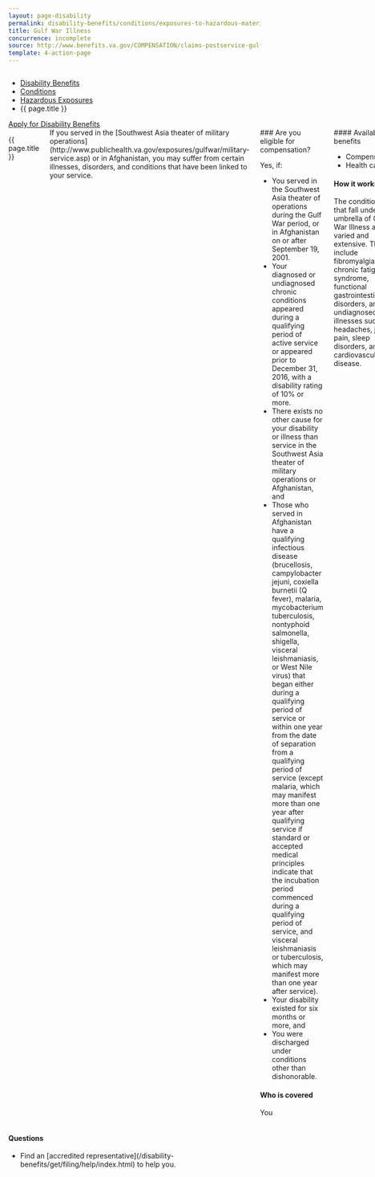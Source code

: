 ```yaml
---
layout: page-disability
permalink: disability-benefits/conditions/exposures-to-hazardous-materials/gulf-war-illness/index.html
title: Gulf War Illness
concurrence: incomplete
source: http://www.benefits.va.gov/COMPENSATION/claims-postservice-gulfwar.asp
template: 4-action-page
---
```


<div class="splash" markdown="0">
<div class="row" markdown="0">
<div class="small-12 columns" markdown="0">

<ul class="breadcrumbs" role="menubar" aria-label="Primary">
<li class="parent"><a href="/disability-benefits/">Disability Benefits</a></li>
<li class="parent"><a href="/disability-benefits/conditions/">Conditions</a></li>
<li class="parent"><a href="/disability-benefits/conditions/exposures-to-hazardous-materials/">Hazardous Exposures</a></li>
<li class="active">{{ page.title }}</li>
</ul>

</div>
</div>
</div>

<div class="main" role="main" markdown="0">

<div class="action-bar">
  <div class="row">
    <div class="small-12 columns">
      <a class="usa-button-primary" href="{{ site.url}}/disability-benefits/get/">Apply for Disability Benefits</a>
    </div>
  </div>
</div>

<div class="section one" markdown="0">
<div class="primary" markdown="0">
<div class="row" markdown="0">
<div class="small-12 medium-8 columns">
<dl class="panel-list plain">
<dt>{{ page.title }}</dt>
</dl>
<div markdown="1">
If you served in the [Southwest Asia theater of military operations](http://www.publichealth.va.gov/exposures/gulfwar/military-service.asp) or in Afghanistan, you may suffer from certain illnesses, disorders, and conditions that have been linked to your service.
</div>
<div class="call-out" markdown="1">
### Are you eligible for compensation?

Yes, if:

- You served in the Southwest Asia theater of operations during the Gulf War period, or in Afghanistan on or after September 19, 2001.
- Your diagnosed or undiagnosed chronic conditions appeared during a qualifying period of active service or appeared prior to December 31, 2016, with a disability rating of 10% or more.
- There exists no other cause for your disability or illness than service in the Southwest Asia theater of military operations or Afghanistan, and
- Those who served in Afghanistan have a qualifying infectious disease (brucellosis, campylobacter jejuni, coxiella burnetii (Q fever), malaria, mycobacterium tuberculosis, nontyphoid salmonella, shigella, visceral leishmaniasis, or West Nile virus) that began either during a qualifying period of service or within one year from the date of separation from a qualifying period of service (except malaria, which may manifest more than one year after qualifying service if standard or accepted medical principles indicate that the incubation period commenced during a qualifying period of service, and visceral leishmaniasis or tuberculosis, which may manifest more than one year after service).
- Your disability existed for six months or more, and
- You were discharged under conditions other than dishonorable.

#### Who is covered

You
</div>
<div markdown="1">
#### Available benefits

- Compensation
- Health care

#### How it works

The conditions that fall under the umbrella of Gulf War Illness are varied and extensive. They include fibromyalgia, chronic fatigue syndrome, functional gastrointestinal disorders, and undiagnosed illnesses such as headaches, joint pain, sleep disorders, and cardiovascular disease.


</div>

</div>


<div class="small-12 medium-4 columns" markdown="0">
<div markdown="0">

<h4 class="highlight">Questions</h4>

<ul class="plain">

<li markdown="1">
Find an [accredited representative](/disability-benefits/get/filing/help/index.html) to help you.

</li>

</ul>

</div>
</div>


</div>
</div>
</div>

<!--

<div class="section secondary" markdown="0">
<div class="row" markdown="0">
<div class="small-12 columns" markdown="1">

#### See also:

- Start application process
- Learn more detailed health information about Gulf War Illness

</div>
</div>
</div>

-->

</div>
